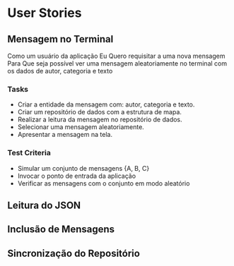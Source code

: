 # User Stories #

## Mensagem no Terminal ##

Como um usuário da aplicação
Eu Quero requisitar a uma nova mensagem
Para Que seja possível ver uma mensagem aleatoriamente no terminal com os dados de autor, categoria e texto

### Tasks ###

  * Criar a entidade da mensagem com: autor, categoria e texto.
  * Criar um repositório de dados com a estrutura de mapa.
  * Realizar a leitura da mensagem no repositório de dados.
  * Selecionar uma mensagem aleatoriamente.
  * Apresentar a mensagem na tela.

### Test Criteria ###

  * Simular um conjunto de mensagens {A, B, C}
  * Invocar o ponto de entrada da aplicação
  * Verificar as mensagens com o conjunto em modo aleatório

## Leitura do JSON ##

## Inclusão de Mensagens ##

## Sincronização do Repositório ##

